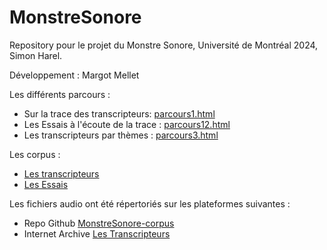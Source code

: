 # MonstreSonore

Repository pour le projet du Monstre Sonore, Université de Montréal 2024, Simon Harel. 

Développement : Margot Mellet

Les différents parcours : 

- Sur la trace des transcripteurs: [parcours1.html](https://mmellet.github.io/MonstreSonore/parcours1.html)
- Les Essais à l'écoute de la trace : [parcours12.html](https://mmellet.github.io/MonstreSonore/parcours2.html)
- Les transcripteurs par thèmes : [parcours3.html](https://mmellet.github.io/MonstreSonore/parcours3.html)

Les corpus : 

- [Les transcripteurs](https://mmellet.github.io/MonstreSonore/corpus1.html)
- [Les Essais](https://mmellet.github.io/MonstreSonore/corpus2.html)

Les fichiers audio ont été répertoriés sur les plateformes suivantes : 

- Repo Github [MonstreSonore-corpus](https://github.com/Mmellet/MonstreSonore-corpus)
- Internet Archive [Les Transcripteurs](https://archive.org/details/shar-1244-2)